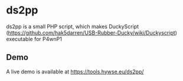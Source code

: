 # ds2pp
ds2pp is a small PHP script, which makes DuckyScript (https://github.com/hak5darren/USB-Rubber-Ducky/wiki/Duckyscript) executable for P4wnP1

## Demo
A live demo is available at https://tools.hywse.eu/ds2pp/